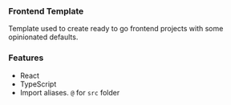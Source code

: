 ### Frontend Template

Template used to create ready to go frontend projects with some opinionated defaults.

### Features

- React
- TypeScript
- Import aliases. `@` for `src` folder
